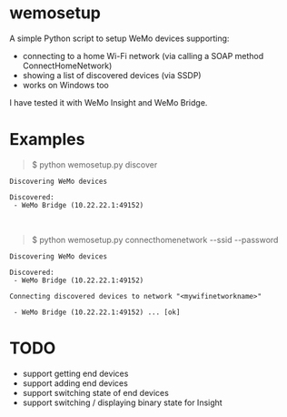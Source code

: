 # wemosetup
A simple Python script to setup WeMo devices supporting:
 - connecting to a home Wi-Fi network (via calling a SOAP method ConnectHomeNetwork)
 - showing a list of discovered devices (via SSDP)
 - works on Windows too

I have tested it with WeMo Insight and WeMo Bridge.

# Examples

> $ python wemosetup.py discover

```
Discovering WeMo devices

Discovered:
 - WeMo Bridge (10.22.22.1:49152)
```
<br/>

> $ python wemosetup.py connecthomenetwork --ssid <mywifinetworkname> --password <mywifinetworkpassword>

```
Discovering WeMo devices

Discovered:
 - WeMo Bridge (10.22.22.1:49152)

Connecting discovered devices to network "<mywifinetworkname>"

 - WeMo Bridge (10.22.22.1:49152) ... [ok]

```
# TODO
 - support getting end devices
 - support adding end devices
 - support switching state of end devices
 - support switching / displaying binary state for Insight
